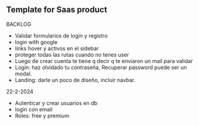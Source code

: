 ## Template for Saas product

BACKLOG

- Validar formularios de login y registro
- login with google
- links hover y activos en el sidebar
- proteger todas las rutas cuando no tenes user
- Luego de crear cuenta te tiene q decir q te enviaron un mail para validar
- Login: haz olvidado tu contraseña, Recuperar password puede ser un modal.
- Landing: darle un poco de diseño, incluir navbar.

22-2-2024

- Autenticar y crear usuarios en db
- login con email
- Roles: free y premium

